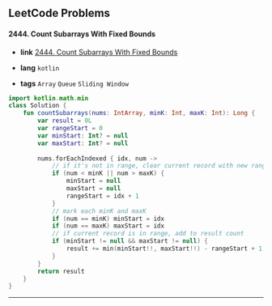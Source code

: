 ## LeetCode Problems



#### 2444. Count Subarrays With Fixed Bounds

- **link**  [2444. Count Subarrays With Fixed Bounds](https://leetcode.com/problems/count-subarrays-with-fixed-bounds/)

- **lang**  `kotlin` 
- **tags**  `Array` `Queue` `Sliding Window`

```kotlin
import kotlin.math.min
class Solution {
    fun countSubarrays(nums: IntArray, minK: Int, maxK: Int): Long {
        var result = 0L
        var rangeStart = 0
        var minStart: Int? = null
        var maxStart: Int? = null
        
        nums.forEachIndexed { idx, num ->
            // if it's not in range, clear current record with new range start-idx
            if (num < minK || num > maxK) {
                minStart = null
                maxStart = null
                rangeStart = idx + 1
            }
            // mark each minK and maxK 
            if (num == minK) minStart = idx
            if (num == maxK) maxStart = idx
            // if current record is in range, add to result count
            if (minStart != null && maxStart != null) {
                result += min(minStart!!, maxStart!!) - rangeStart + 1
            }
        }
        return result
    }
}
```

---

